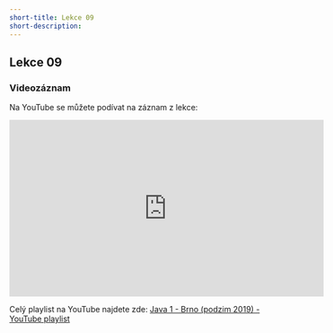```yaml
---
short-title: Lekce 09
short-description: 
---
```

Lekce 09
----------------

### Videozáznam

Na YouTube se můžete podívat na záznam z lekce:

<iframe width="560" height="315"
	src="https://www.youtube.com/embed/WEkJv8CULSk"
	frameborder="0"
	allowfullscreen></iframe>

Celý playlist na YouTube najdete zde:
[Java 1 - Brno (podzim 2019) - YouTube playlist](https://www.youtube.com/playlist?list=PLTCx5oiCrIJ7tIik1OiuPmGwt4OOqomrR)
